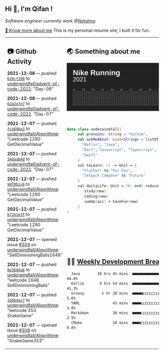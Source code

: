 <h2> Hi 👋, I'm Qifan ! </h2>
<p><em>Software engineer currently work @<a href="https://www.netatmo.com">Netatmo</a>
</em></p><p><a href="https://qifanyang.com/resume" target="_blank"> 🔭 Know more about me</a> This is my personal resume site, I built it for fun.</p>
<table><tr><td valign="top" rowspan="2">

 ## 📷 Github Activity
 <!-- githubActivity starts -->
  **2021-12-08** — pushed [`620cf268`](https://github.com/underwindfall/advent-of-code-2021/commit/620cf268a810450ab9c32a60451181c35900440e) to [underwindfall/advent-of-code-2021](https://api.github.com/repos/underwindfall/advent-of-code-2021): "Day-08"

  **2021-12-08** — pushed [`62a2e7e7`](https://github.com/underwindfall/advent-of-code-2021/commit/62a2e7e7ae193979e075a3c88354429adbd83106) to [underwindfall/advent-of-code-2021](https://api.github.com/repos/underwindfall/advent-of-code-2021): "Day-07"

  **2021-12-07** — pushed [`fca686a3`](https://github.com/underwindfall/Algorithme/commit/fca686a38ab1abef0e4e1d4063e6b7974ca4cdd0) to [underwindfall/Algorithme](https://api.github.com/repos/underwindfall/Algorithme): "Leetcode 1290 GetDecimalValue"

  **2021-12-07** — pushed [`34daab4d`](https://github.com/underwindfall/advent-of-code-2021/commit/34daab4d09a45340e46e66a86ae951ed4d732db7) to [underwindfall/advent-of-code-2021](https://api.github.com/repos/underwindfall/advent-of-code-2021): "Day-07"

  **2021-12-07** — pushed [`9d70b1c6`](https://github.com/underwindfall/Algorithme/commit/9d70b1c6cee30ac376b984fb77096ccf5c8e62e9) to [underwindfall/Algorithme](https://api.github.com/repos/underwindfall/Algorithme): "Leetcode 1290 GetDecimalValue"

  **2021-12-07** — pushed [`b72b1e3f`](https://github.com/underwindfall/Algorithme/commit/b72b1e3fd62f5b8e2f03f716229eb759c6f1784c) to [underwindfall/Algorithme](https://api.github.com/repos/underwindfall/Algorithme): "Leetcode 1290 GetDecimalValue"

  **2021-12-07** — opened issue [#309](https://api.github.com/repos/underwindfall/Algorithme/issues/309) on [underwindfall/Algorithme](https://api.github.com/repos/underwindfall/Algorithme): "SellDiminishingBalls1648"

  **2021-12-07** — pushed [`0e3b8dab`](https://github.com/underwindfall/Algorithme/commit/0e3b8dab0e6730be322822054a9b09ca39f33da3) to [underwindfall/Algorithme](https://api.github.com/repos/underwindfall/Algorithme): "leetcode 1648 SellDiminishingBalls"

  **2021-12-07** — pushed [`1b8bdac7`](https://github.com/underwindfall/Algorithme/commit/1b8bdac7d22f12312f574a522f163711cf9026b1) to [underwindfall/Algorithme](https://api.github.com/repos/underwindfall/Algorithme): "leetcode 353 SnakeGame"

  **2021-12-07** — opened issue [#308](https://api.github.com/repos/underwindfall/Algorithme/issues/308) on [underwindfall/Algorithme](https://api.github.com/repos/underwindfall/Algorithme): "SnakeGame353"
 <!-- githubActivity ends -->
 </td><td valign="top">

 ## 🌏 Something about me
 <!-- profile starts -->
 <a href="https://github.com/underwindfall" width="100%">
   <img src="https://github.com/underwindfall/GitHubPoster/blob/main/examples/nike.svg"/>
 </a>
 <br/>
 <br/>
 <br/>

 ```kotlin
 data class underwindfall(
      val pronouns: String = "he|him",
      val askMeAbout: List<String> = listOf(
        "Kotlin", "Java",
        "Dart","Javascript", "Typescript",
        "Swift"
      )
      val toLearn: () -> Unit = {
        "Flutter" to "For Fun",
        "Jetpack Compose" to "Future"
      }
      val dailyLife: Unit = (0..end).reduce { acc, new ->
         study(new)
         coding(new)
         sumUp(acc) + haveFun(new)
      }
 )
 ```
 <!-- profile ends -->
 </td></tr><tr><td valign="top">

 ## 🏊‍♂️ <a href="https://gist.github.com/underwindfall/377ee88ba1fabd1e93516e48ca9c61eb" target="_blank">Weekly Development Breakdown</a>
  <!-- codeTime starts -->
  ```text
    Java        10 hrs 45 mins  ■■■■■■■■■■■■■■◱□□□□□□□□□  44.8%
    Kotlin       9 hrs 54 mins  ■■■■■■■■■■■■■▥□□□□□□□□□□  41.3%
    Groovy        1 hr 20 mins  ■■■■▦□□□□□□□□□□□□□□□□□□□   5.6%
    YAML               43 mins  ■■■■◱□□□□□□□□□□□□□□□□□□□   3.0%
    Markdown           36 mins  ■■■■□□□□□□□□□□□□□□□□□□□□   2.5%
    CMake              10 mins  ■■■▦□□□□□□□□□□□□□□□□□□□□   0.8%
  ```
  <!-- codeTime starts -->
  </td></tr></table>